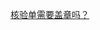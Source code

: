 [核验单需要盖章吗？](http://tcecqpoc.fsphere.cn/document/product/243/14798#.E6.A0.B8.E9.AA.8C.E5.8D.95.E9.9C.80.E8.A6.81.E7.9B.96.E7.AB.A0.E5.90.97.EF.BC.9F)

